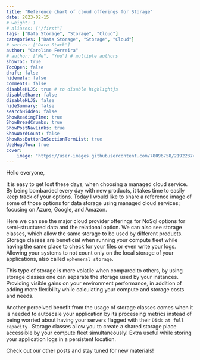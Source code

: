 ```yaml
---
title: "Reference chart of cloud offerings for Storage"
date: 2023-02-15
# weight: 1
# aliases: ["/first"]
tags: ["Data Storage", "Storage", "Cloud"]
categories: ["Data Storage", "Storage", "Cloud"]
# series: ["Data Stack"]
author: "Caroline Ferreira"
# author: ["Me", "You"] # multiple authors
showToc: true
TocOpen: false
draft: false
hidemeta: false
comments: false
disableHLJS: true # to disable highlightjs
disableShare: false
disableHLJS: false
hideSummary: false
searchHidden: false
ShowReadingTime: true
ShowBreadCrumbs: true
ShowPostNavLinks: true
ShowWordCount: false
ShowRssButtonInSectionTermList: true
UseHugoToc: true
cover:
    image: "https://user-images.githubusercontent.com/78096758/219223745-0274fbe9-6dda-41cb-9547-42060245a6ab.png" 
---
```


Hello everyone,


It is easy to get lost these days, when choosing a managed cloud service. By being bombarded every day with new products, it takes time to easily keep track of your options. Today I would like to share a reference image of some of those options for data storage using managed cloud services; focusing on Azure, Google, and Amazon.


Here we can see the major cloud provider offerings for NoSql options for semi-structured data and the relational option. We can also see storage classes, which allow the same storage to be used by different products. Storage classes are beneficial when running your compute fleet while having the same place to check for your files or even write your logs. Allowing your systems to not count only on the local storage of your applications, also called `ephemeral storage`. 

This type of storage is more volatile when compared to others, by using storage classes one can separate the storage used by your instances. Providing visible gains on your environment performance, in addition of adding more flexibility while calculating your compute and storage costs and needs.

Another perceived benefit from the usage of storage classes comes when it is needed to autoscale your application by its processing metrics instead of being worried about having your servers flagged with their `Disk at full capacity.` Storage classes allow you to create a shared storage place accessible by your compute fleet simultaneously! Extra useful while storing your application logs in a persistent location. 



Check out our other posts and stay tuned for new materials!